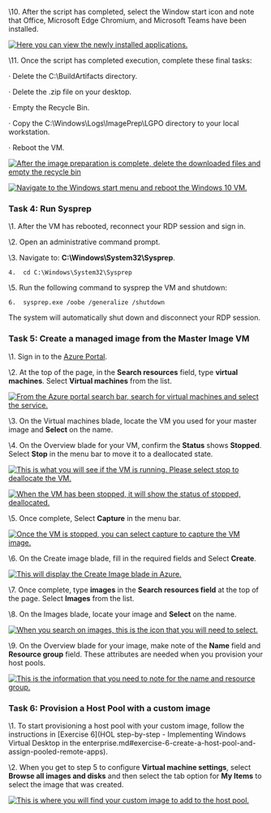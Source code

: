 \10. After the script has completed, select the Window start icon and note that Office, Microsoft Edge Chromium, and Microsoft Teams have been installed.

[![Here you can view the newly installed applications.](file:///C:/Users/MARKMC~1/AppData/Local/Temp/msohtmlclip1/01/clip_image002.png)](images/newapplications.png)

\11. Once the script has completed execution, complete these final tasks:

·    Delete the C:\BuildArtifacts directory.

·    Delete the .zip file on your desktop.

·    Empty the Recycle Bin.

·    Copy the C:\Windows\Logs\ImagePrep\LGPO directory to your local workstation.

·    Reboot the VM.

[![After the image preparation is complete, delete the downloaded files and empty the recycle bin](file:///C:/Users/MARKMC~1/AppData/Local/Temp/msohtmlclip1/01/clip_image004.png)](images/deletescripts.png)

[![Navigate to the Windows start menu and reboot the Windows 10 VM.](file:///C:/Users/MARKMC~1/AppData/Local/Temp/msohtmlclip1/01/clip_image005.png)](images/win10reboot.png)

### Task 4: Run Sysprep

\1.   After the VM has rebooted, reconnect your RDP session and sign in.

\2.   Open an administrative command prompt.

\3.   Navigate to: **C:\Windows\System32\Sysprep**.

```
4.  cd C:\Windows\System32\Sysprep
```

\5.   Run the following command to sysprep the VM and shutdown:

```
6.  sysprep.exe /oobe /generalize /shutdown
```

The system will automatically shut down and disconnect your RDP session.

### Task 5: Create a managed image from the Master Image VM

\1.   Sign in to the [Azure Portal](https://portal.azure.com/).

\2.   At the top of the page, in the **Search resources** field, type **virtual machines**. Select **Virtual machines** from the list.

[![From the Azure portal search bar, search for virtual machines and select the service.](file:///C:/Users/MARKMC~1/AppData/Local/Temp/msohtmlclip1/01/clip_image006.png)](images/searchvm.png)

\3.   On the Virtual machines blade, locate the VM you used for your master image and **Select** on the name.

\4.   On the Overview blade for your VM, confirm the **Status** shows **Stopped**. Select **Stop** in the menu bar to move it to a deallocated state.

[![This is what you will see if the VM is running.  Please select stop to deallocate the VM.](file:///C:/Users/MARKMC~1/AppData/Local/Temp/msohtmlclip1/01/clip_image008.png)](images/vmrunning.png)

[![When the VM has been stopped, it will show the status of stopped, deallocated.](file:///C:/Users/MARKMC~1/AppData/Local/Temp/msohtmlclip1/01/clip_image010.png)](images/vmstopped.png)

\5.   Once complete, Select **Capture** in the menu bar.

[![Once the VM is stopped, you can select capture to capture the VM image.](file:///C:/Users/MARKMC~1/AppData/Local/Temp/msohtmlclip1/01/clip_image012.png)](images/vmcapture.png)

\6.   On the Create image blade, fill in the required fields and Select **Create**.

[![This will display the Create Image blade in Azure.](file:///C:/Users/MARKMC~1/AppData/Local/Temp/msohtmlclip1/01/clip_image014.png)](images/w10VMImage.png)

\7.   Once complete, type **images** in the **Search resources field** at the top of the page. Select **Images** from the list.

\8.   On the Images blade, locate your image and **Select** on the name.

[![When you search on images, this is the icon that you will need to select.](file:///C:/Users/MARKMC~1/AppData/Local/Temp/msohtmlclip1/01/clip_image015.png)](images/findimage.png)

\9.   On the Overview blade for your image, make note of the **Name** field and **Resource group** field. These attributes are needed when you provision your host pools.

[![This is the information that you need to note for the name and resource group.](file:///C:/Users/MARKMC~1/AppData/Local/Temp/msohtmlclip1/01/clip_image017.png)](images/newimage.png)

### Task 6: Provision a Host Pool with a custom image

\1.   To start provisioning a host pool with your custom image, follow the instructions in [Exercise 6](HOL step-by-step - Implementing Windows Virtual Desktop in the enterprise.md#exercise-6-create-a-host-pool-and-assign-pooled-remote-apps).

\2.   When you get to step 5 to configure **Virtual machine settings**, select **Browse all images and disks** and then select the tab option for **My Items** to select the image that was created.

[![This is where you will find your custom image to add to the host pool.](file:///C:/Users/MARKMC~1/AppData/Local/Temp/msohtmlclip1/01/clip_image019.png)](images/hostpoolcustom.png)

 
